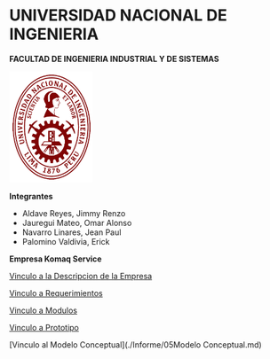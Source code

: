 # UNIVERSIDAD NACIONAL DE INGENIERIA
**FACULTAD DE INGENIERIA INDUSTRIAL Y DE SISTEMAS**

<img src="https://github.com/RenzoAr10/DBD-KomaqService/blob/main/Documentacion%20de%20Soporte/logoUni.png" alt="Texto alternativo" width="150" height="200">

**Integrantes**

- Aldave Reyes, Jimmy Renzo
- Jauregui Mateo, Omar Alonso
- Navarro Linares, Jean Paul
- Palomino Valdivia, Erick

**Empresa Komaq Service**

[Vinculo a la Descripcion de la Empresa](./Informe/01DescripcionEmpresa.md)

[Vinculo a Requerimientos](./Informe/02Requerimientos.md)

[Vinculo a Modulos](./Informe/03Modulos.md)

[Vinculo a Prototipo](./Informe/04Prototipo.md)

[Vinculo al Modelo Conceptual](./Informe/05Modelo Conceptual.md)


